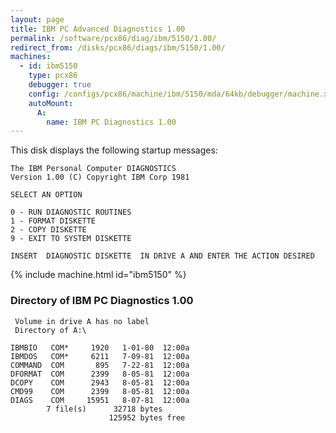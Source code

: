 ```yaml
---
layout: page
title: IBM PC Advanced Diagnostics 1.00
permalink: /software/pcx86/diag/ibm/5150/1.00/
redirect_from: /disks/pcx86/diags/ibm/5150/1.00/
machines:
  - id: ibm5150
    type: pcx86
    debugger: true
    config: /configs/pcx86/machine/ibm/5150/mda/64kb/debugger/machine.xml
    autoMount:
      A:
        name: IBM PC Diagnostics 1.00
---
```


This disk displays the following startup messages:

    The IBM Personal Computer DIAGNOSTICS                                           
    Version 1.00 (C) Copyright IBM Corp 1981                                        
                                                                                    
    SELECT AN OPTION                                                                
                                                                                    
    0 - RUN DIAGNOSTIC ROUTINES                                                     
    1 - FORMAT DISKETTE                                                             
    2 - COPY DISKETTE                                                               
    9 - EXIT TO SYSTEM DISKETTE                                                     
                                                                                    
    INSERT  DIAGNOSTIC DISKETTE  IN DRIVE A AND ENTER THE ACTION DESIRED
 
{% include machine.html id="ibm5150" %}

### Directory of IBM PC Diagnostics 1.00

     Volume in drive A has no label
     Directory of A:\

    IBMBIO   COM*     1920   1-01-80  12:00a
    IBMDOS   COM*     6211   7-09-81  12:00a
    COMMAND  COM       895   7-22-81  12:00a
    DFORMAT  COM      2399   8-05-81  12:00a
    DCOPY    COM      2943   8-05-81  12:00a
    CMD99    COM      2399   8-05-81  12:00a
    DIAGS    COM     15951   8-07-81  12:00a
            7 file(s)      32718 bytes
                          125952 bytes free
